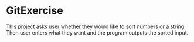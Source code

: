 # GitExercise
This project asks user whether they would like to sort numbers or a string. Then user enters what they want and the program outputs the sorted input.
